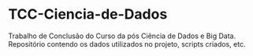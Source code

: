# TCC-Ciencia-de-Dados

Trabalho de Conclusão do Curso da pós Ciência de Dados e Big Data. 
Repositório contendo os dados utilizados no projeto, scripts criados, etc.
